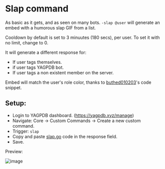 # Slap command
As basic as it gets, and as seen on many bots. `-slap @user` will generate an embed with a humorous slap GIF from a list.

Cooldown by default is set to 3 minuutes (180 secs), per user. To set it with no limit, change to 0.

It will generate a different response for:
- If user tags themselves.
- if user tags YAGPDB bot.
- If user tags a non existent member on the server.

Embed will match the user's role color, thanks to [buthed010203](https://yagpdb-cc.github.io/code-snippets/get-username-color)'s code snippet.

## Setup:
- Login to YAGPDB dashboard. (https://yagpdb.xyz/manage)
- Navigate: Core -> Custom Commands -> Create a new custom command.
- Trigger: `slap`
- Copy and paste [slap.go](https://github.com/Samillion/yagpdb-cc/blob/main/slap.go) code in the response field.
- Save.

Preview:

![image](https://user-images.githubusercontent.com/17427046/218953630-ff236c9c-fcfd-4c86-be50-e9038886389b.png)
